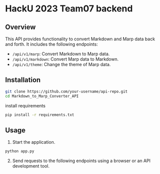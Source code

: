 # HackU 2023 Team07 backend

## Overview

This API provides functionality to convert Markdown and Marp data back and forth. It includes the following endpoints:

- `/api/v1/marp`: Convert Markdown to Marp data.
- `/api/v1/markdown`: Convert Marp data to Markdown.
- `/api/v1/theme`: Change the theme of Marp data.

## Installation

```bash
git clone https://github.com/your-username/api-repo.git
cd Markdown_to_Marp_Converter_API
```

install requirements

```bash
pip install -r requirements.txt
```

## Usage

1. Start the application.

```bash
python app.py
```

2. Send requests to the following endpoints using a browser or an API development tool.


